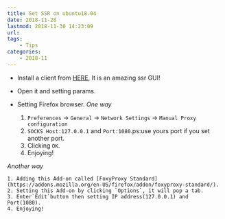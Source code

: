 ```yaml
---
title: Set SSR on ubuntu18.04
date: 2018-11-28
lastmod: 2018-11-30 14:23:09
url:
tags:
    - Tips  
categories:
    - 2018-11
---
```

- Install a client from [HERE](https://github.com/erguottou520/electron-ssr), It is an amazing ssr GUI!
- Open it and setting params.
- Setting Firefox browser. 
*One way*       

    1. `Preferences` -> `General` -> `Network Settings` -> `Manual Proxy configuration`
    2. `SOCKS Host:127.0.0.1` and `Port:1080`.ps:use yours port if you set another port.
    3. Clicking `OK`.
    4. Enjoying!
     

*Another way*       

    1. Adding this Add-on called [FoxyProxy Standard](https://addons.mozilla.org/en-US/firefox/addon/foxyproxy-standard/).
    2. Setting this Add-on by clicking `Options`, it will pop a tab. 
    3. Enter`Edit`button then setting IP address(127.0.0.1) and Port(1080).
    4. Enjoying!
